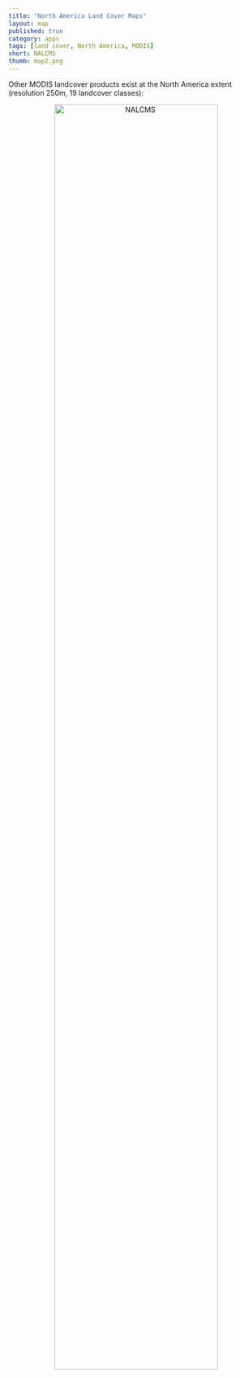 ```yaml
---
title: "North America Land Cover Maps"
layout: map
published: true
category: apps
tags: [land cover, North America, MODIS]
short: NALCMS
thumb: map2.png
---
```


Other MODIS landcover products exist at the North America extent (resolution 250m, 19 landcover classes):


<center>
<img src="{{ site.baseurl }}/images/map2.png" class="img-responsive" alt="NALCMS" width="80%">
</center>

